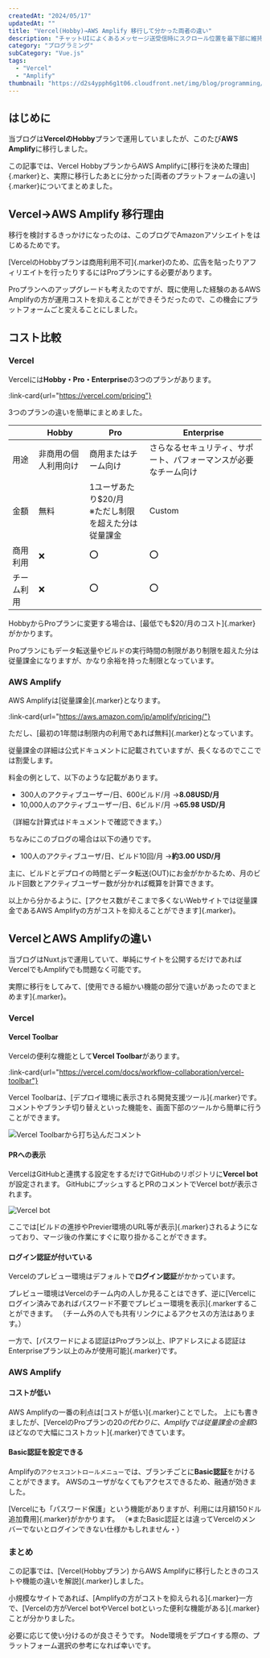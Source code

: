 ```yaml
---
createdAt: "2024/05/17"
updatedAt: ""
title: "Vercel(Hobby)→AWS Amplify 移行して分かった両者の違い"
description: "チャットUIによくあるメッセージ送受信時にスクロール位置を最下部に維持する処理を実装する方法を解説します。"
category: "プログラミング"
subCategory: "Vue.js"
tags:
  - "Vercel"
  - "Amplify"
thumbnail: "https://d2s4ypph6g1t06.cloudfront.net/img/blog/programming/vercel-vs-amplify/vercel-amplify.png"
---
```


## はじめに

当ブログは**VercelのHobby**プランで運用していましたが、このたび**AWS Amplify**に移行しました。

この記事では、Vercel HobbyプランからAWS Amplifyに[移行を決めた理由]{.marker}と、実際に移行したあとに分かった[両者のプラットフォームの違い]{.marker}についてまとめました。

## Vercel→AWS Amplify 移行理由

移行を検討するきっかけになったのは、このブログでAmazonアソシエイトをはじめるためです。

[VercelのHobbyプランは商用利用不可]{.marker}のため、広告を貼ったりアフィリエイトを行ったりするにはProプランにする必要があります。

Proプランへのアップグレードも考えたのですが、既に使用した経験のあるAWS Amplifyの方が運用コストを抑えることができそうだったので、この機会にプラットフォームごと変えることにしました。

## コスト比較

### Vercel

Vercelには**Hobby・Pro・Enterprise**の3つのプランがあります。

:link-card{url="https://vercel.com/pricing"}

3つのプランの違いを簡単にまとめました。

|            | Hobby                | Pro                                                    | Enterprise                                                       |
| ---------- | -------------------- | ------------------------------------------------------ | ---------------------------------------------------------------- |
| 用途       | 非商用の個人利用向け | 商用またはチーム向け                                   | さらなるセキュリティ、サポート、パフォーマンスが必要なチーム向け |
| 金額       | 無料                 | 1ユーザあたり$20/月<br>※ただし制限を超えた分は従量課金 | Custom                                                           |
| 商用利用   | ❌                   | ⭕                                                     | ⭕                                                               |
| チーム利用 | ❌                   | ⭕                                                     | ⭕                                                               |

HobbyからProプランに変更する場合は、[最低でも$20/月のコスト]{.marker}がかかります。

Proプランにもデータ転送量やビルドの実行時間の制限があり制限を超えた分は従量課金になりますが、かなり余裕を持った制限となっています。

### AWS Amplify

AWS Amplifyは[従量課金]{.marker}となります。

:link-card{url="https://aws.amazon.com/jp/amplify/pricing/"}

ただし、[最初の1年間は制限内の利用であれば無料]{.marker}となっています。

従量課金の詳細は公式ドキュメントに記載されていますが、長くなるのでここでは割愛します。

料金の例として、以下のような記載があります。

- 300人のアクティブユーザー/日、600ビルド/月
  →**8.08USD/月**
- 10,000人のアクティブユーザー/日、6ビルド/月
  →**65.98 USD/月**

（詳細な計算式はドキュメントで確認できます。）

ちなみにこのブログの場合は以下の通りです。

- 100人のアクティブユーザ/日、ビルド10回/月
  →**約3.00 USD/月**

主に、ビルドとデプロイの時間とデータ転送(OUT)にお金がかかるため、月のビルド回数とアクティブユーザー数が分かれば概算を計算できます。

以上から分かるように、[アクセス数がそこまで多くないWebサイトでは従量課金であるAWS Amplifyの方がコストを抑えることができます]{.marker}。

## VercelとAWS Amplifyの違い

当ブログはNuxt.jsで運用していて、単純にサイトを公開するだけであればVercelでもAmplifyでも問題なく可能です。

実際に移行をしてみて、[使用できる細かい機能の部分で違いがあったのでまとめます]{.marker}。

### Vercel

#### Vercel Toolbar

Vercelの便利な機能として**Vercel Toolbar**があります。

:link-card{url="https://vercel.com/docs/workflow-collaboration/vercel-toolbar"}

Vercel Toolbarは、[デプロイ環境に表示される開発支援ツール]{.marker}です。
コメントやブランチ切り替えといった機能を、画面下部のツールから簡単に行うことができます。

![Vercel Toolbarから打ち込んだコメント](https://d2s4ypph6g1t06.cloudfront.net/img/blog/programming/vercel-vs-amplify/vercel-vs-amplify.png)

#### PRへの表示

VercelはGitHubと連携する設定をするだけでGitHubのリポジトリに**Vercel bot**が設定されます。
GitHubにプッシュするとPRのコメントでVercel botが表示されます。

![Vercel bot](https://d2s4ypph6g1t06.cloudfront.net/img/blog/programming/vercel-vs-amplify/vercel2.png)

ここでは[ビルドの進捗やPrevier環境のURL等が表示]{.marker}されるようになっており、マージ後の作業にすぐに取り掛かることができます。

#### ログイン認証が付いている

Vercelのプレビュー環境はデフォルトで**ログイン認証**がかかっています。

プレビュー環境はVercelのチーム内の人しか見ることはできず、逆に[Vercelにログイン済みであればパスワード不要でプレビュー環境を表示]{.markerすることができます。
（チーム外の人でも共有リンクによるアクセスの方法はあります。）

一方で、[パスワードによる認証はProプラン以上、IPアドレスによる認証はEnterpriseプラン以上のみが使用可能]{.marker}です。

### AWS Amplify

#### コストが低い

AWS Amplifyの一番の利点は[コストが低い]{.marker}ことでした。
上にも書きましたが、[VercelのProプランの$20の代わりに、Amplifyでは従量課金の金額$3ほどなので大幅にコストカット]{.marker}できています。

#### Basic認証を設定できる

Amplifyの`アクセスコントロールメニュー`では、ブランチごとに**Basic認証**をかけることができます。
AWSのユーザがなくてもアクセスできるため、融通が効きました。

[Vercelにも「パスワード保護」という機能がありますが、利用には月額150ドル追加費用]{.marker}がかかります。
（※またBasic認証とは違ってVercelのメンバーでないとログインできない仕様かもしれません・）

### まとめ

この記事では、[Vercel(Hobbyプラン) からAWS Amplifyに移行したときのコストや機能の違いを解説]{.marker}しました。

小規模なサイトであれば、[Amplifyの方がコストを抑えられる]{.marker}一方で、[Vercelの方がVercel botやVercel botといった便利な機能がある]{.marker}ことが分かりました。

必要に応じて使い分けるのが良さそうです。
Node環境をデプロイする際の、プラットフォーム選択の参考になれば幸いです。
